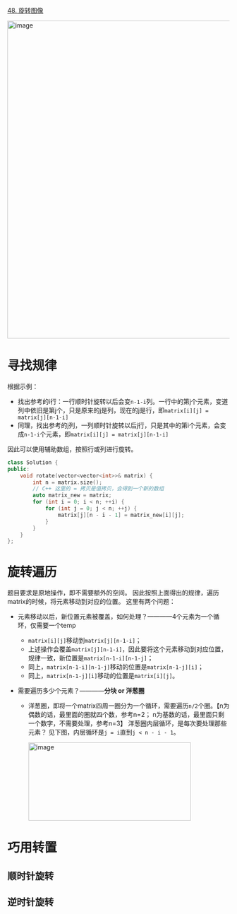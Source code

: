 [48. 旋转图像](https://leetcode.cn/problems/rotate-image/description/?envType=study-plan-v2&envId=top-interview-150)

<img width="689" height="720" alt="image" src="https://github.com/user-attachments/assets/55782f62-f9c0-4241-a932-5feaf7bcafaa" />

# 寻找规律
根据示例：
+ 找出参考的i行：一行顺时针旋转以后会变`n-1-i`列。一行中的第j个元素，变道列中依旧是第j个，只是原来的j是列，现在的j是行，即`matrix[i][j] = matrix[j][n-1-i]`
+ 同理，找出参考的j列，一列顺时针旋转以后j行，只是其中的第i个元素，会变成`n-1-i`个元素，即`matrix[i][j] = matrix[j][n-1-i]`

因此可以使用辅助数组，按照行或列进行旋转。
```cpp
class Solution {
public:
    void rotate(vector<vector<int>>& matrix) {
        int n = matrix.size();
        // C++ 这里的 = 拷贝是值拷贝，会得到一个新的数组
        auto matrix_new = matrix;
        for (int i = 0; i < n; ++i) {
            for (int j = 0; j < n; ++j) {
                matrix[j][n - i - 1] = matrix_new[i][j];
            }
        }   
    }
};
```

# 旋转遍历
题目要求是原地操作，即不需要额外的空间。 因此按照上面得出的规律，遍历matrix的时候，将元素移动到对应的位置。 这里有两个问题：
+ 元素移动以后，新位置元素被覆盖，如何处理？————4个元素为一个循环，仅需要一个temp

  + `matrix[i][j]`移动到`matrix[j][n-1-i]`；
  + 上述操作会覆盖`matrix[j][n-1-i]`，因此要将这个元素移动到对应位置，规律一致，新位置是`matrix[n-1-i][n-1-j]`；
  + 同上，`matrix[n-1-i][n-1-j]`移动的位置是`matrix[n-1-j][i]`；
  + 同上，`matrix[n-1-j][i]`移动的位置是`matrix[i][j]`。

+ 需要遍历多少个元素？————**分块 or 洋葱圈**
  + 洋葱圈，即将一个matrix四周一圈分为一个循环，需要遍历`n/2`个圈。【n为偶数的话，最里面的圈就四个数，参考n=2； n为基数的话，最里面只剩一个数字，不需要处理，参考n=3】
    洋葱圈内层循环，是每次要处理那些元素？ 见下图，内层循环是`j = i`直到`j < n - i - 1`。

    <img width="368" height="177" alt="image" src="https://github.com/user-attachments/assets/b0cdded7-5ee1-46e0-81cd-76fd954d7b40" />




# 巧用转置
## 顺时针旋转


## 逆时针旋转

